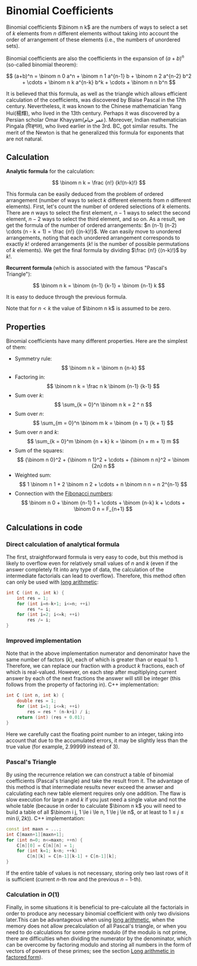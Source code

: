 <!--?title Binomial Coefficients--> 
# Binomial Coefficients

Binomial coefficients $\binom n k$ are the numbers of ways to select a set of $k$ elements from $n$ different elements without taking into account the order of arrangement of these elements (i.e., the numbers of unordered sets). 

Binomial coefficients are also the coefficients in the expansion of $(a + b) ^ n$ (so-called binomial theorem): 

$$ (a+b)^n = \binom n 0 a^n + \binom n 1 a^{n-1} b + \binom n 2 a^{n-2} b^2 + \cdots + \binom n k a^{n-k} b^k + \cdots + \binom n n b^n $$

It is believed that this formula, as well as the triangle which allows efficient calculation of the coefficients, was discovered by Blaise Pascal in the 17th century. Nevertheless, it was known to the Chinese mathematician Yang Hui(楊輝), who lived in the 13th century. Perhaps it was discovered by a Persian scholar Omar Khayyam(عمر خیام). Moreover, Indian mathematician Pingala (पिङ्गल), who lived  earlier in the 3rd. BC, got similar results. The merit of the Newton is that he generalized this formula for exponents that are not natural. 

## Calculation

**Analytic formula** for the calculation: 

$$ \binom n k = \frac {n!} {k!(n-k)!} $$

This formula can be easily deduced from the problem of ordered arrangement (number of ways to select $k$ different elements from $n$ different elements). First, let's count the number of ordered selections of $k$ elements. There are $n$ ways to select the first element, $n-1$ ways to select the second element, $n-2$ ways to select the third element, and so on. As a result, we get the formula of the number of ordered arrangements: $n (n-1) (n-2) \cdots (n - k + 1) = \frac {n!} {(n-k)!}$. We can easily move to unordered arrangements, noting that each unordered arrangement corresponds to exactly $k!$ ordered arrangements ($k!$ is the number of possible permutations of $k$ elements). We get the final formula by dividing $\frac {n!} {(n-k)!}$ by $k!$. 

**Recurrent formula** (which is associated with the famous "Pascal's Triangle"):

$$ \binom n k = \binom {n-1} {k-1} + \binom {n-1} k $$

It is easy to deduce through the previous formula.

Note that for $n \lt k$ the value of $\binom n k$ is assumed to be zero. 

## Properties

Binomial coefficients have many different properties. Here are the simplest of them:

*   Symmetry rule:
$$ \binom n k = \binom n {n-k} $$
*   Factoring in:
$$ \binom n k = \frac n k \binom {n-1} {k-1} $$
*   Sum over $k$:
$$ \sum_{k = 0}^n \binom n k = 2 ^ n $$
*   Sum over $n$:
$$ \sum_{m = 0}^n \binom m k = \binom {n + 1} {k + 1} $$
*   Sum over $n$ and $k$:
$$ \sum_{k = 0}^m  \binom {n + k} k = \binom {n + m + 1} m $$
*   Sum of the squares:
$$ {\binom n 0}^2 + {\binom n 1}^2 + \cdots + {\binom n n}^2 = \binom {2n} n $$
*   Weighted sum:
$$ 1 \binom n 1 + 2 \binom n 2 + \cdots + n \binom n n = n 2^{n-1} $$
*   Connection with the [Fibonacci numbers](./algebra/fibonacci-numbers.html):
$$ \binom n 0 + \binom {n-1} 1 + \cdots + \binom {n-k} k + \cdots + \binom 0 n = F_{n+1} $$

## Calculations in code

### Direct calculation of analytical formula 

The first, straightforward formula is very easy to code, but this method is likely to overflow even for relatively small values of $n$ and $k$ (even if the answer completely fit into any type of data, the calculation of the intermediate factorials can lead to overflow). Therefore, this method often can only be used with [long arithmetic](./algebra/big-integer.html):

```cpp
int C (int n, int k) {
	int res = 1;
	for (int i=n-k+1; i<=n; ++i)
		res *= i;
	for (int i=2; i<=k; ++i)
		res /= i;
}
```

### Improved implementation

Note that in the above implementation numerator and denominator have the same number of factors ($k$), each of which is greater than or equal to 1. Therefore, we can replace our fraction with a product $k$ fractions, each of which is real-valued. However, on each step after mupltiplying current answer by each of the next fractions the answer will still be integer (this follows from the property of factoring in). C++ implementation:

```cpp
int C (int n, int k) {
	double res = 1;
	for (int i=1; i<=k; ++i)
		res = res * (n-k+i) / i;
	return (int) (res + 0.01);
}
```

Here we carefully cast the floating point number to an integer, taking into account that due to the accumulated errors, it may be slightly less than the true value (for example, $2.99999$ instead of $3$).

### Pascal's Triangle

By using the recurrence relation we can construct a table of binomial coefficients (Pascal's triangle) and take the result from it. The advantage of this method is that intermediate results never exceed the anwser and calculating each new table element requires only one addition. The flaw is slow execution for large $n$ and $k$ if you just need a single value and not the whole table (because in order to calculate $\binom n k$ you will need to build a table of all $\binom i j, 1 \le i \le n, 1 \le j \le n$, or at least to $1 \le j \le \min (i, 2k)$). C++ implementation:

```cpp
const int maxn = ...;
int C[maxn+1][maxn+1];
for (int n=0; n<=maxn; ++n) {
	C[n][0] = C[n][n] = 1;
	for (int k=1; k<n; ++k)
		C[n][k] = C[n-1][k-1] + C[n-1][k];
}
```

If the entire table of values is not necessary, storing only two last rows of it is sufficient (current $n$-th row and the previous $n-1$-th).

### Calculation in $O(1)$

Finally, in some situations it is beneficial to pre-calculate all the factorials in order to produce any necessary binomial coefficient with only two divisions later.This can be advantageous when using [long arithmetic](./algebra/big-integer.html), when the memory does not allow precalculation of all Pascal's triangle, or when you need to do calculations for some prime modulo (if the modulo is not prime, there are difficulties when dividing the numerator by the denominator, which can be overcome by factoring modulo and storing all numbers in the form of vectors of powers of these primes; see the section [Long arithmetic in factored form](./algebra/big-integer.html)).
